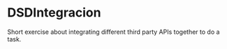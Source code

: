 # DSDIntegracion
Short exercise about integrating different third party APIs together to do a task.

